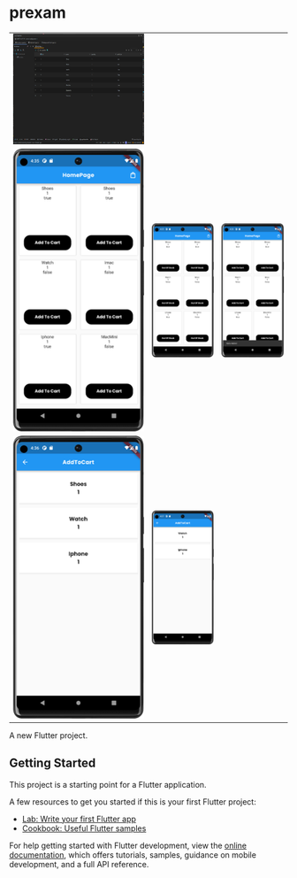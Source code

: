 # prexam


<table>
<tr>
</tr>
<tr>
    <td><img src="images/p1.png" height="200" width="1000" </td>
</tr>
<tr>
    <td><img src="images/p2.png" </td>
    <td><img src="images/p3.png" </td>
    <td><img src="images/p4.png" </td>
</tr>
<tr>
    <td><img src="images/p5.png" </td>
    <td><img src="images/p6.png" </td>
</tr>
</table>

A new Flutter project.

## Getting Started

This project is a starting point for a Flutter application.

A few resources to get you started if this is your first Flutter project:

- [Lab: Write your first Flutter app](https://docs.flutter.dev/get-started/codelab)
- [Cookbook: Useful Flutter samples](https://docs.flutter.dev/cookbook)

For help getting started with Flutter development, view the
[online documentation](https://docs.flutter.dev/), which offers tutorials,
samples, guidance on mobile development, and a full API reference.
